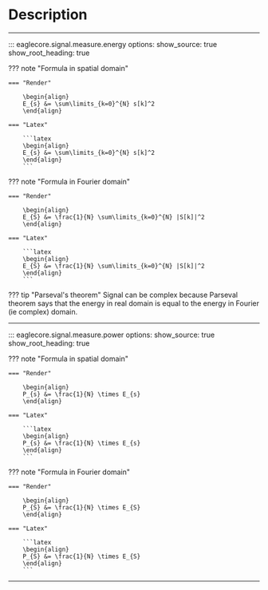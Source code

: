 # Description

---

::: eaglecore.signal.measure.energy
    options:
        show_source: true
        show_root_heading: true


??? note "Formula in spatial domain"

    === "Render"

        \begin{align}
        E_{s} &= \sum\limits_{k=0}^{N} s[k]^2
        \end{align}

    === "Latex"

        ```latex
        \begin{align}
        E_{s} &= \sum\limits_{k=0}^{N} s[k]^2
        \end{align}
        ```
 
??? note "Formula in Fourier domain"

    === "Render"

        \begin{align}
        E_{S} &= \frac{1}{N} \sum\limits_{k=0}^{N} |S[k]|^2
        \end{align}

    === "Latex"

        ```latex
        \begin{align}
        E_{S} &= \frac{1}{N} \sum\limits_{k=0}^{N} |S[k]|^2
        \end{align}
        ```


??? tip "Parseval's theorem"
    Signal can be complex because Parseval theorem says
    that the energy in real domain is equal to the energy
    in Fourier (ie complex) domain.

---

::: eaglecore.signal.measure.power
    options:
        show_source: true
        show_root_heading: true

??? note "Formula in spatial domain"

    === "Render"

        \begin{align}
        P_{s} &= \frac{1}{N} \times E_{s}
        \end{align}

    === "Latex"

        ```latex
        \begin{align}
        P_{s} &= \frac{1}{N} \times E_{s}
        \end{align}
        ```

??? note "Formula in Fourier domain"

    === "Render"

        \begin{align}
        P_{S} &= \frac{1}{N} \times E_{S}
        \end{align}

    === "Latex"

        ```latex
        \begin{align}
        P_{S} &= \frac{1}{N} \times E_{S}
        \end{align}
        ```
        
---